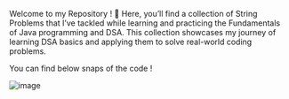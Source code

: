 Welcome to my Repository ! 🚀 Here, you’ll find a collection of String Problems that I’ve tackled while learning and practicing the Fundamentals of Java programming and DSA. This collection showcases my journey of learning DSA basics and applying them to solve real-world coding problems.

You can find below snaps of the code !

![image](https://github.com/user-attachments/assets/4c4142a4-32d2-40cb-b900-fef37179ca51)

